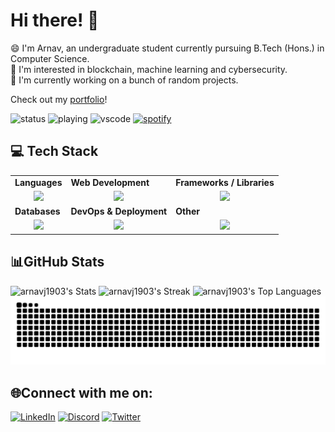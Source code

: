 # Hi there! 👋
😄 I'm Arnav, an undergraduate student currently pursuing B.Tech (Hons.) in Computer Science. <br>
🌱 I'm interested in blockchain, machine learning and cybersecurity. <br>
🔭 I'm currently working on a bunch of random projects. <br>

Check out my [portfolio](https://arnavj1903.github.io/portfolio/)!

![status](https://api.statusbadges.me/badge/status/980441834746695680?simple=true&style=for-the-badge)
![playing](https://api.statusbadges.me/badge/playing/980441834746695680?style=for-the-badge)
![vscode](https://api.statusbadges.me/badge/vscode/980441834746695680?style=for-the-badge)
[![spotify](https://api.statusbadges.me/badge/spotify/980441834746695680?style=for-the-badge)](https://api.statusbadges.me/openspotify/980441834746695680)


## 💻 Tech Stack
<table align="center">
  <tr>
    <td><strong>Languages</strong></td>
    <td><strong>Web Development</strong></td>
    <td><strong>Frameworks / Libraries</strong></td>
  </tr>
  <tr>
    <td align="center">
      <img src="https://skillicons.dev/icons?i=c,cpp,py,java,solidity&theme=dark">
    </td>
    <td align="center">
      <img src="https://skillicons.dev/icons?i=html,css,js,bootstrap,flask,nextjs&theme=dark">
    </td>
    <td align="center">
      <img src="https://skillicons.dev/icons?i=flask,bootstrap,opencv,pytorch,tensorflow,sklearn&theme=dark">
    </td>
  </tr>
  <tr>
    <td><strong>Databases</strong></td>
    <td><strong>DevOps & Deployment</strong></td>
    <td><strong> Other </strong></td>
  </tr>
  <tr>
    <td align="center">
      <img src="https://skillicons.dev/icons?i=mysql,sqlite,supabase&theme=dark">
    </td>
    <td align="center">
      <img src="https://skillicons.dev/icons?i=docker,kubernetes,git,github,aws,vercel&theme=dark">
    </td>
    <td align="center">
      <img src="https://skillicons.dev/icons?i=arduino,raspberrypi,bash&theme=dark">
    </td>
  </tr>
</table>



## 📊GitHub Stats
![arnavj1903's Stats](https://github-readme-stats.vercel.app/api?username=arnavj1903&theme=dark&show_icons=true&hide_border=true&count_private=true)
![arnavj1903's Streak](https://github-readme-streak-stats.herokuapp.com/?user=arnavj1903&theme=dark&hide_border=true)
![arnavj1903's Top Languages](https://github-readme-stats.vercel.app/api/top-langs/?username=arnavj1903&theme=dark&show_icons=true&hide_border=true&layout=donut)
<img src="https://raw.githubusercontent.com/arnavj1903/arnavj1903/output/snake.svg" alt="Snake animation" />

###

## 🌐Connect with me on:
[![LinkedIn](https://skillicons.dev/icons?i=linkedin&theme=dark)](https://linkedin.com/in/arnavj1903)
[![Discord](https://skillicons.dev/icons?i=discord&theme=dark)](https://discord.com/users/arnav.jain)
[![Twitter](https://skillicons.dev/icons?i=twitter&theme=dark)](https://x.com/arnavj1903)

